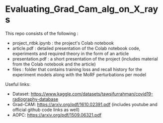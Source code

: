 # Evaluating_Grad_Cam_alg_on_X_rays

This repo consists of the following :

- project_ntbk.ipynb : the project's Colab notebook
- article.pdf : detailed presentation of the Colab notebook code, experiments and required theory in the form of an article
- presentation.pdf : a short presentation of the project (includes material from the Colab notebook and the article)
- files : folder that contains training loss and recall history for the experiment models along with the MoRF perturbations per model


Useful links:

- Dataset: https://www.kaggle.com/datasets/tawsifurrahman/covid19-radiography-database
- Grad-CAM: https://arxiv.org/pdf/1610.02391.pdf (includes youtube and official github code links as well)
- AOPC: https://arxiv.org/pdf/1509.06321.pdf
